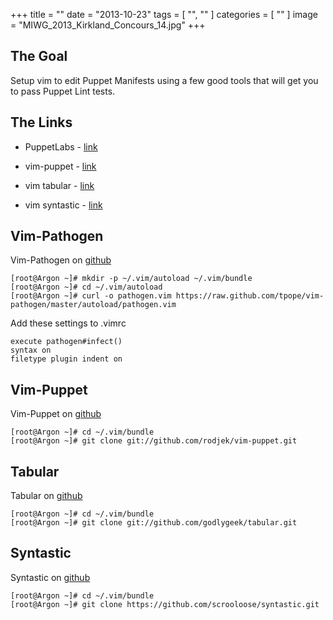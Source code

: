 +++
title = ""
date = "2013-10-23"
tags = [ "", "" ]
categories = [ "" ]
image = "MIWG_2013_Kirkland_Concours_14.jpg"
+++

## The Goal
Setup vim to edit Puppet Manifests using a few good tools that will get you to pass Puppet Lint tests.



## The Links

- PuppetLabs - [link](http://puppetlabs.com/)

- vim-puppet - [link](https://github.com/rodjek/vim-puppet)

- vim tabular - [link](https://github.com/godlygeek/tabular)

- vim syntastic - [link](https://github.com/scrooloose/syntastic)


## Vim-Pathogen
Vim-Pathogen on [github](https://github.com/tpope/vim-pathogen "vim-pathogen")

~~~
[root@Argon ~]# mkdir -p ~/.vim/autoload ~/.vim/bundle
[root@Argon ~]# cd ~/.vim/autoload
[root@Argon ~]# curl -o pathogen.vim https://raw.github.com/tpope/vim-pathogen/master/autoload/pathogen.vim
~~~
Add these settings to .vimrc

~~~
execute pathogen#infect()
syntax on
filetype plugin indent on
~~~

## Vim-Puppet
Vim-Puppet on [github](https://github.com/rodjek/vim-puppet "vim-puppet")

~~~
[root@Argon ~]# cd ~/.vim/bundle
[root@Argon ~]# git clone git://github.com/rodjek/vim-puppet.git
~~~

## Tabular
Tabular on [github](https://github.com/godlygeek/tabular "tabular")

~~~
[root@Argon ~]# cd ~/.vim/bundle
[root@Argon ~]# git clone git://github.com/godlygeek/tabular.git
~~~

## Syntastic
Syntastic on [github](https://github.com/scrooloose/syntastic "syntastic")

~~~
[root@Argon ~]# cd ~/.vim/bundle
[root@Argon ~]# git clone https://github.com/scrooloose/syntastic.git
~~~
